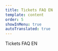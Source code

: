 ```yaml
---
title: Tickets FAQ EN
template: content
order: 5
showInMenu: true
autoTranslated: true
---
```


Tickets FAQ EN
